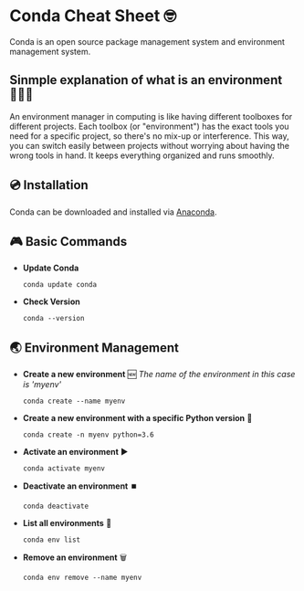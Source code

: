 # Conda Cheat Sheet 🤓

Conda is an open source package management system and environment management system.

## Sinmple explanation of what is an environment👨🏽‍🏫

An environment manager in computing is like having different toolboxes for different projects. Each toolbox (or "environment") has the exact tools you need for a specific project, so there's no mix-up or interference. This way, you can switch easily between projects without worrying about having the wrong tools in hand. It keeps everything organized and runs smoothly.


## 💿 Installation

Conda can be downloaded and installed via [Anaconda](https://www.anaconda.com/download).

## 🎮 Basic Commands

- **Update Conda**
  ~~~
  conda update conda
  ~~~
- **Check Version**
  ~~~
  conda --version
  ~~~

## 🌏 Environment Management

- **Create a new environment** 🆕 *The name of the environment in this case is 'myenv'*
  ~~~
  conda create --name myenv
  ~~~
- **Create a new environment with a specific Python version** 🐍
  ~~~
  conda create -n myenv python=3.6
  ~~~
- **Activate an environment** ▶️
  ~~~
  conda activate myenv
  ~~~
- **Deactivate an environment** ⏹️
  ~~~
  conda deactivate
  ~~~
- **List all environments** 📝
  ~~~
  conda env list
  ~~~
- **Remove an environment** 🗑️
  ~~~
  conda env remove --name myenv
  ~~~
